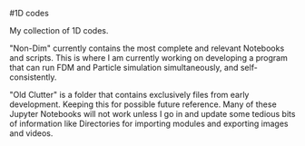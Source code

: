 #1D codes

My collection of 1D codes. 

"Non-Dim" currently contains the most complete and relevant Notebooks and scripts. 
This is where I am currently working on developing a program that can run FDM and Particle simulation simultaneously,
and self-consistently.

"Old Clutter" is a folder that contains exclusively files from early development. Keeping this for possible future reference.
Many of these Jupyter Notebooks will not work unless I go in and update some tedious bits of information like Directories 
for importing modules and exporting images and videos.

